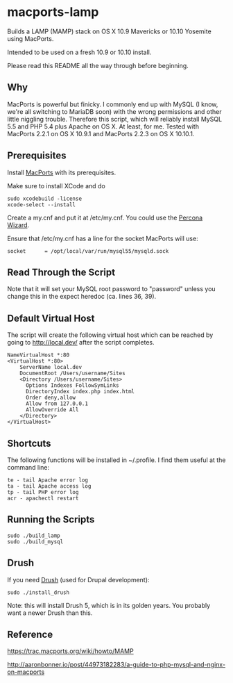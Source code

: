 macports-lamp
=============

Builds a LAMP (MAMP) stack on OS X 10.9 Mavericks or 10.10 Yosemite using 
MacPorts.

Intended to be used on a fresh 10.9 or 10.10 install.

Please read this README all the way through before beginning.

Why
---
MacPorts is powerful but finicky. I commonly end up with MySQL (I know, we're
all switching to MariaDB soon) with the wrong permissions and other little
niggling trouble. Therefore this script, which will reliably install MySQL 5.5
and PHP 5.4 plus Apache on OS X. At least, for me. Tested with MacPorts 2.2.1 
on OS X 10.9.1 and MacPorts 2.2.3 on OS X 10.10.1.

Prerequisites
-------------

Install [MacPorts](http://www.macports.org/install.php) with its prerequisites.

Make sure to install XCode and do

```
sudo xcodebuild -license
xcode-select --install
```

Create a my.cnf and put it at /etc/my.cnf. You could use the [Percona Wizard](https://tools.percona.com/wizard).

Ensure that /etc/my.cnf has a line for the socket MacPorts will use:

```
socket		= /opt/local/var/run/mysql55/mysqld.sock
```

Read Through the Script
-----------------------

Note that it will set your MySQL root password to "password" unless you
change this in the expect heredoc (ca. lines 36, 39).

Default Virtual Host
--------------------

The script will create the following virtual host which can be reached by
going to http://local.dev/ after the script completes.

```
NameVirtualHost *:80
<VirtualHost *:80>
    ServerName local.dev
    DocumentRoot /Users/username/Sites
    <Directory /Users/username/Sites>
      Options Indexes FollowSymLinks
      DirectoryIndex index.php index.html
      Order deny,allow
      Allow from 127.0.0.1
      AllowOverride All
    </Directory>
</VirtualHost>
```

Shortcuts
---------

The following functions will be installed in ~/.profile. I find them useful
at the command line:

```
te - tail Apache error log
ta - tail Apache access log
tp - tail PHP error log
acr - apachectl restart
```

Running the Scripts
-------------------

```
sudo ./build_lamp
sudo ./build_mysql
```

Drush
-----

If you need [Drush](http://drush.ws) (used for Drupal development):

```
sudo ./install_drush
```

Note: this will install Drush 5, which is in its golden years. You probably
want a newer Drush than this.

Reference
---------
https://trac.macports.org/wiki/howto/MAMP

http://aaronbonner.io/post/44973182283/a-guide-to-php-mysql-and-nginx-on-macports


